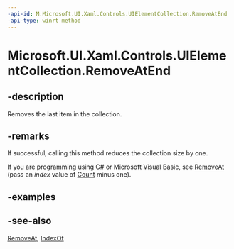 ```yaml
---
-api-id: M:Microsoft.UI.Xaml.Controls.UIElementCollection.RemoveAtEnd
-api-type: winrt method
---
```


<!-- Method syntax
public void RemoveAtEnd()
-->

# Microsoft.UI.Xaml.Controls.UIElementCollection.RemoveAtEnd

## -description
Removes the last item in the collection.

## -remarks
If successful, calling this method reduces the collection size by one.

If you are programming using C# or Microsoft Visual Basic, see [RemoveAt](/uwp/api/windows.ui.xaml.controls.uielementcollection.removeat) (pass an *index* value of [Count](/dotnet/api/system.collections.generic.icollection-1.count?view=dotnet-uwp-10.0&preserve-view=true) minus one).

## -examples

## -see-also
[RemoveAt](uielementcollection_removeat_1960564133.md), [IndexOf](uielementcollection_indexof_1592925872.md)
